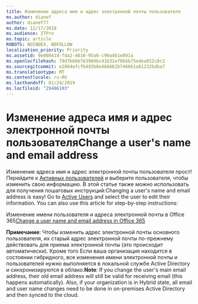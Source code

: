 ```yaml
---
title: Изменение адреса имя и адрес электронной почты пользователя
ms.author: dianef
author: dianef77
ms.date: 12/17/2018
ms.audience: ITPro
ms.topic: article
ROBOTS: NOINDEX, NOFOLLOW
localization_priority: Priority
ms.assetid: 9e00841d-fda2-4610-95a6-c99a4b1e891a
ms.openlocfilehash: 79d7b6bb76398dbc41b32af0bbb75edea652c8c2
ms.sourcegitcommit: e2864efcfb493b6e46b662b746661a61232bdba7
ms.translationtype: MT
ms.contentlocale: ru-RU
ms.lasthandoff: 01/24/2019
ms.locfileid: "29486103"
---
```

# <a name="change-a-users-name-and-email-address"></a><span data-ttu-id="6c1d3-102">Изменение адреса имя и адрес электронной почты пользователя</span><span class="sxs-lookup"><span data-stu-id="6c1d3-102">Change a user's name and email address</span></span>

<span data-ttu-id="6c1d3-p101">Изменение адреса имя и адрес электронной почты пользователя прост! Перейдите к [Активных пользователей](https://support.office.com/article/https://portal.office.com/adminportal/home.aspx#/users) и выберите пользователя, чтобы изменить свою информацию. В этой статье также можно использовать для получения пошаговых инструкций:</span><span class="sxs-lookup"><span data-stu-id="6c1d3-p101">Changing a user's name and email address is easy! Go to [Active Users](https://support.office.com/article/https://portal.office.com/adminportal/home.aspx#/users) and select the user to edit their information. You can also use this article for step-by-step instructions:</span></span> 
  
<span data-ttu-id="6c1d3-106">Изменение имени пользователя и адреса электронной почты в Office 365</span><span class="sxs-lookup"><span data-stu-id="6c1d3-106">[Change a user name and email address in Office 365](https://support.office.com/article/https://support.office.com/en-us/article/Change-a-user-name-and-email-address-in-Office-365-fb5ac074-e203-4e1f-9843-b9d1a3e03297?wt.mc_id=change_email_AI.aspx)</span></span>
  
 <span data-ttu-id="6c1d3-p102">**Примечание**: Чтобы изменить адрес электронной почты основного пользователя, их старый адрес электронной почты по-прежнему действовать для приема электронной почты (это происходит автоматически). Кроме того Если ваша организация находится в состоянии гибридного, все изменения имени электронной почты и пользователей нужно выполняется в локальной службе Active Directory и синхронизируются в облако.</span><span class="sxs-lookup"><span data-stu-id="6c1d3-p102">**Note**: If you change the user's main email address, their old email address will still be valid for receiving email (this happens automatically). Also, if your organization is in Hybrid state, all email and user name changes need to be done in on-premises Active Directory and then synced to the cloud.</span></span> 
  

